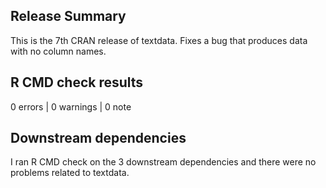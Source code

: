 ## Release Summary

This is the 7th CRAN release of textdata. Fixes a bug that produces data with no column names.

## R CMD check results

0 errors | 0 warnings | 0 note

## Downstream dependencies

I ran R CMD check on the 3 downstream dependencies and there were no problems related to textdata.
